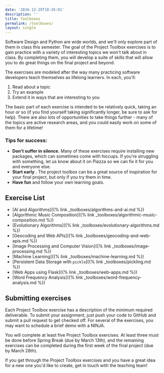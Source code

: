 ```yaml
---
date: '2016-12-29T18:26:01'
description: ''
title: Toolboxes
permalink: /toolboxes/
layout: single
---
```


Software Design and Python are wide worlds, and we'll only explore part of
them in class this semester. The goal of the Project Toolbox exercises is to
gain practice with a variety of interesting topics we won't talk about in
class. By completing them, you will develop a suite of skills that will allow
you to do great things on the final project and beyond.

The exercises are modeled after the way many practicing software developers
teach themselves as lifelong learners. In each, you'll:

  1. Read about a topic
  2. Try an example
  3. Extend it in ways that are interesting to you

The basic part of each exercise is intended to be relatively quick, taking an
hour or so (if you find yourself taking significantly longer, be sure to ask
for help). There are also lots of opportunities to take things further - many
of the topics are active research areas, and you could easily work on some of
them for a lifetime!


### Tips for success:

  * **Don't suffer in silence.** Many of these exercises require installing new packages, which can sometimes come with hiccups. If you're struggling with something, let us know about it on Piazza so we can fix it for you and everyone else.
  * **Start early** . The project toolbox can be a great source of inspiration for your final project, but only if you try them in time.
  * **Have fun**  and follow your own learning goals.


## Exercise List

* [AI and Algorithms]({% link _toolboxes/algorithms-and-ai.md %})
* [Algorithmic Music Composition]({% link _toolboxes/algorithmic-music-composition.md %})
* [Evolutionary Algorithms]({% link _toolboxes/evolutionary-algorithms.md %})
* [Geocoding and Web APIs]({% link _toolboxes/geocoding-and-web-apis.md %})
* [Image Processing and Computer Vision]({% link _toolboxes/image-processing.md %})
* [Machine Learning]({% link _toolboxes/machine-learning.md %})
* [Persistent Data Storage with `pickle`]({% link _toolboxes/pickling.md %})
* [Web Apps using Flask]({% link _toolboxes/web-apps.md %})
* [Word Frequency Analysis]({% link _toolboxes/word-frequency-analysis.md %})


## Submitting exercises

Each Project Toolbox exercise has a description of the minimum required
deliverable. To submit your assignment, just push your code to GitHub and
submit a pull request to get checked off. For several of the exercises, you
may want to schedule a brief demo with a NINJA.

You will complete at least five Project Toolbox exercises. At least three must
be done before Spring Break (due by March 13th), and the remaining exercises
can be completed during the first week of the final project (due by March
28th).

If you get through the Project Toolbox exercises and you have a great idea for
a new one you'd like to create, get in touch with the teaching team!

